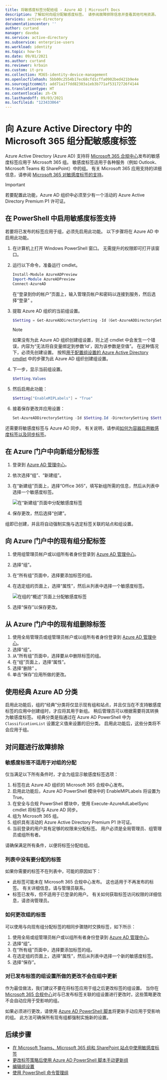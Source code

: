 ```yaml
---
title: 将敏感度标签分配给组 - Azure AD | Microsoft Docs
description: 了解如何向组分配敏感度标签。 请参阅故障排除信息并查看其他可用资源。
services: active-directory
documentationcenter: ''
author: curtand
manager: daveba
ms.service: active-directory
ms.subservice: enterprise-users
ms.workload: identity
ms.topic: how-to
ms.date: 09/01/2021
ms.author: curtand
ms.reviewer: krbain
ms.custom: it-pro
ms.collection: M365-identity-device-management
ms.openlocfilehash: 5bb00c2554b17ec68cfd1cffa0902bed421b9e4e
ms.sourcegitcommit: add71a1f7dd82303a1eb3b771af53172726f4144
ms.translationtype: HT
ms.contentlocale: zh-CN
ms.lasthandoff: 09/03/2021
ms.locfileid: "123433064"
---
```

# <a name="assign-sensitivity-labels-to-microsoft-365-groups-in-azure-active-directory"></a>向 Azure Active Directory 中的 Microsoft 365 组分配敏感度标签

Azure Active Directory (Azure AD) 支持将 [Microsoft 365 合规中心](https://sip.protection.office.com/homepage)发布的敏感度标签应用于 Microsoft 365 组。 敏感度标签适用于各种服务（例如 Outlook、Microsoft Teams 和 SharePoint）中的组。 有关 Microsoft 365 应用支持的详细信息，请参阅 [Microsoft 365 对敏感度标签的支持](/microsoft-365/compliance/sensitivity-labels-teams-groups-sites#support-for-the-sensitivity-labels)。

> [!IMPORTANT]
> 若要配置此功能，Azure AD 组织中必须至少有一个活动的 Azure Active Directory Premium P1 许可证。

## <a name="enable-sensitivity-label-support-in-powershell"></a>在 PowerShell 中启用敏感度标签支持

若要将已发布的标签应用于组，必须先启用此功能。 以下步骤将在 Azure AD 中启用此功能。

1. 在计算机上打开 Windows PowerShell 窗口。 无需提升的权限即可打开该窗口。
1. 运行以下命令，准备运行 cmdlet。

    ```PowerShell
    Install-Module AzureADPreview
    Import-Module AzureADPreview
    Connect-AzureAD
    ```

    在“登录到你的帐户”页面上，输入管理员帐户和密码以连接到服务，然后选择“登录” 。
1. 提取 Azure AD 组织的当前组设置。

    ```PowerShell
    $Setting = Get-AzureADDirectorySetting -Id (Get-AzureADDirectorySetting | where -Property DisplayName -Value "Group.Unified" -EQ).id
    ```

    > [!NOTE]
    > 如果没有为此 Azure AD 组织创建组设置，则上述 cmdlet 中会发生一个错误，内容为“无法将自变量绑定到参数‘Id’，因为该参数是空值”。 在这种情况下，必须先创建设置。 按照[用于配置组设置的 Azure Active Directory cmdlet](../enterprise-users/groups-settings-cmdlets.md) 中的步骤为此 Azure AD 组织创建组设置。

1. 下一步，显示当前组设置。

    ```PowerShell
    $Setting.Values
    ```

1. 然后启用此功能：

    ```PowerShell
    $Setting["EnableMIPLabels"] = "True"
    ```

1. 接着保存更改并应用设置：

    ```PowerShell
    Set-AzureADDirectorySetting -Id $Setting.Id -DirectorySetting $Setting
    ```

还需要将敏感度标签与 Azure AD 同步。 有关说明，请参阅[如何为容器启用敏感度标签以及同步标签](/microsoft-365/compliance/sensitivity-labels-teams-groups-sites#how-to-enable-sensitivity-labels-for-containers-and-synchronize-labels)。

## <a name="assign-a-label-to-a-new-group-in-azure-portal"></a>在 Azure 门户中向新组分配标签

1. 登录到 [Azure AD 管理中心](https://aad.portal.azure.com)。
1. 依次选择“组”、“新建组”。 
1. 在“新建组”页面上，选择“Office 365”，填写新组所需的信息，然后从列表中选择一个敏感度标签。

   ![在“新建组”页面中分配敏感度标签](./media/groups-assign-sensitivity-labels/new-group-page.png)

1. 保存更改，然后选择“创建”。

组即已创建，并且将自动强制实施与选定标签关联的站点和组设置。

## <a name="assign-a-label-to-an-existing-group-in-azure-portal"></a>向 Azure 门户中的现有组分配标签

1. 使用组管理员帐户或以组所有者身份登录到 [Azure AD 管理中心](https://aad.portal.azure.com)。
1. 选择“组”。
1. 在“所有组”页面中，选择要添加标签的组。
1. 在选定组的页面上，选择“属性”，然后从列表中选择一个敏感度标签。

   ![在组的“概述”页面上分配敏感度标签](./media/groups-assign-sensitivity-labels/assign-to-existing.png)

1. 选择“保存”以保存更改。

## <a name="remove-a-label-from-an-existing-group-in-azure-portal"></a>从 Azure 门户中的现有组删除标签

1. 使用全局管理员或组管理员帐户或以组所有者身份登录到 [Azure AD 管理中心](https://aad.portal.azure.com)。
1. 选择“组”。
1. 从“所有组”页面中，选择要从中删除标签的组。
1. 在“组”页面上，选择“属性”。
1. 选择“删除” 。
1. 单击“保存”应用所做的更改。

## <a name="using-classic-azure-ad-classifications"></a>使用经典 Azure AD 分类

启用此功能后，组的“经典”分类将仅显示现有组和站点，并且仅当在不支持敏感度标签的应用中创建组时，才应将其用于新组。 稍后管理员可以根据需要将其转换为敏感度标签。 经典分类是指通过在 Azure AD PowerShell 中为 `ClassificationList` 设置定义值来设置的旧分类。 启用此功能后，这些分类将不会应用于组。

## <a name="troubleshooting-issues"></a>对问题进行故障排除

### <a name="sensitivity-labels-are-not-available-for-assignment-on-a-group"></a>敏感度标签不适用于对组的分配

仅当满足以下所有条件时，才会为组显示敏感度标签选项：

1. 标签在此 Azure AD 组织的 Microsoft 365 合规中心发布。
1. 启用此功能后，Azure AD PowerShell 模块中的 EnableMIPLabels 将设置为 True。
1. 在安全与合规 PowerShell 模块中，使用 Execute-AzureAdLabelSync cmdlet 将标签与 Azure AD 同步。
1. 组为 Microsoft 365 组。
1. 组织具有活动的 Azure Active Directory Premium P1 许可证。
1. 当前登录的用户具有足够的权限来分配标签。 用户必须是全局管理员、组管理员或组所有者。

请确保满足所有条件，以便将标签分配给组。

### <a name="the-label-i-want-to-assign-is-not-in-the-list"></a>列表中没有要分配的标签

如果你需要的标签不在列表中，可能的原因如下：

- 此标签可能未在 Microsoft 365 合规中心发布。 这也适用于不再发布的标签。 有关详细信息，请与管理员联系。
- 标签已发布，但不适用于已登录的用户。 有关如何获取标签访问权限的详细信息，请咨询管理员。

### <a name="how-to-change-the-label-on-a-group"></a>如何更改组的标签

可以使用与向现有组分配标签的相同步骤随时交换标签，如下所示：

1. 使用全局或组管理员帐户或以组所有者身份登录到 [Azure AD 管理中心](https://aad.portal.azure.com)。
1. 选择“组”。
1. 在“所有组”页面中，选择要添加标签的组。
1. 在选定组的页面上，选择“属性”，然后从列表中选择一个新的敏感度标签。
1. 选择“保存”。

### <a name="group-setting-changes-to-published-labels-are-not-updated-on-the-groups"></a>对已发布标签的组设置所做的更改不会在组中更新

作为最佳做法，我们建议不要在将标签应用于组之后更改标签的组设置。 当你在 [Microsoft 365 合规中心](https://sip.protection.office.com/homepage)对与已发布标签关联的组设置进行更改时，这些策略更改不会自动应用于受影响的组。

如果必须进行更改，请使用 [Azure AD PowerShell 脚本](https://github.com/microsoftgraph/powershell-aad-samples/blob/master/ReassignSensitivityLabelToO365Groups.ps1)将更新手动应用于受影响的组。 此方法可确保所有现有组都强制实施新的设置。

## <a name="next-steps"></a>后续步骤

- [在 Microsoft Teams、Microsoft 365 组和 SharePoint 站点中使用敏感度标签](/microsoft-365/compliance/sensitivity-labels-teams-groups-sites)
- [更改标签策略后使用 Azure AD PowerShell 脚本手动更新组](https://github.com/microsoftgraph/powershell-aad-samples/blob/master/ReassignSensitivityLabelToO365Groups.ps1)
- [编辑组设置](../fundamentals/active-directory-groups-settings-azure-portal.md)
- [使用 PowerShell 命令管理组](../enterprise-users/groups-settings-v2-cmdlets.md)
